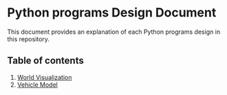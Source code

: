 # Python programs Design Document
This document provides an explanation of each Python programs design in this repository.  

## Table of contents
1. [World Visualization](/doc/1_world_visualization/)
2. [Vehicle Model](/doc/2_vehicle_model/)